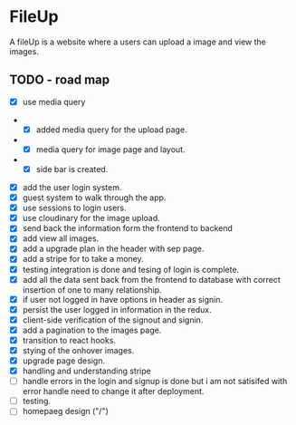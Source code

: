 # FileUp

A fileUp is a website where a users can upload a image and view the images.

## TODO - road map

- [x] use media query

* - [x] added media query for the upload page.
* - [x] media query for image page and layout.
* - [x] side bar is created.

- [x] add the user login system.
- [x] guest system to walk through the app.
- [x] use sessions to login users.
- [x] use cloudinary for the image upload.
- [x] send back the information form the frontend to backend
- [x] add view all images.
- [x] add a upgrade plan in the header with sep page.
- [x] add a stripe for to take a money.
- [x] testing integration is done and tesing of login is complete.
- [x] add all the data sent back from the frontend to database with correct insertion of one to many relationship.
- [x] if user not logged in have options in header as signin.
- [x] persist the user logged in information in the redux.
- [x] client-side verification of the signout and signin.
- [x] add a pagination to the images page.
- [x] transition to react hooks.
- [x] stying of the onhover images.
- [x] upgrade page design.
- [x] handling and understanding stripe
- [ ] handle errors in the login and signup is done but i am not satisifed with error handle need to change it after deployment.
- [ ] testing.
- [ ] homepaeg design ("/")
